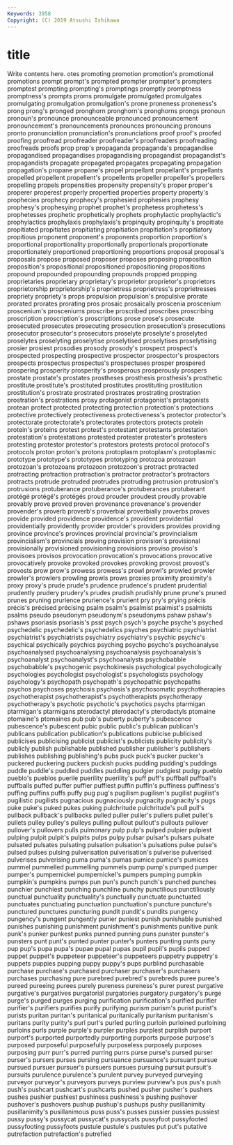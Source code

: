 ```yaml
---
Keywords: 3958
Copyright: (C) 2019 Atsushi Ishikawa
---
```


# title

Write contents here.
otes promoting promotion promotion's promotional promotions prompt prompt's prompted
prompter prompter's prompters promptest prompting prompting's promptings promptly promptness promptness's
prompts proms promulgate promulgated promulgates promulgating promulgation promulgation's prone proneness
proneness's prong prong's pronged pronghorn pronghorn's pronghorns prongs pronoun pronoun's
pronounce pronounceable pronounced pronouncement pronouncement's pronouncements pronounces pronouncing pronouns pronto
pronunciation pronunciation's pronunciations proof proof's proofed proofing proofread proofreader proofreader's
proofreaders proofreading proofreads proofs prop prop's propaganda propaganda's propagandise propagandised
propagandises propagandising propagandist propagandist's propagandists propagate propagated propagates propagating propagation
propagation's propane propane's propel propellant propellant's propellants propelled propellent propellent's
propellents propeller propeller's propellers propelling propels propensities propensity propensity's proper
proper's properer properest properly propertied properties property property's prophecies prophecy
prophecy's prophesied prophesies prophesy prophesy's prophesying prophet prophet's prophetess prophetess's
prophetesses prophetic prophetically prophets prophylactic prophylactic's prophylactics prophylaxis prophylaxis's propinquity
propinquity's propitiate propitiated propitiates propitiating propitiation propitiation's propitiatory propitious proponent
proponent's proponents proportion proportion's proportional proportionality proportionally proportionals proportionate proportionately
proportioned proportioning proportions proposal proposal's proposals propose proposed proposer proposes
proposing proposition proposition's propositional propositioned propositioning propositions propound propounded propounding
propounds propped propping proprietaries proprietary proprietary's proprietor proprietor's proprietors proprietorship
proprietorship's proprietress proprietress's proprietresses propriety propriety's props propulsion propulsion's propulsive
prorate prorated prorates prorating pros prosaic prosaically proscenia proscenium proscenium's
prosceniums proscribe proscribed proscribes proscribing proscription proscription's proscriptions prose prose's
prosecute prosecuted prosecutes prosecuting prosecution prosecution's prosecutions prosecutor prosecutor's prosecutors
proselyte proselyte's proselyted proselytes proselyting proselytise proselytised proselytises proselytising prosier
prosiest prosodies prosody prosody's prospect prospect's prospected prospecting prospective prospector
prospector's prospectors prospects prospectus prospectus's prospectuses prosper prospered prospering prosperity
prosperity's prosperous prosperously prospers prostate prostate's prostates prostheses prosthesis prosthesis's
prosthetic prostitute prostitute's prostituted prostitutes prostituting prostitution prostitution's prostrate prostrated
prostrates prostrating prostration prostration's prostrations prosy protagonist protagonist's protagonists protean
protect protected protecting protection protection's protections protective protectively protectiveness protectiveness's
protector protector's protectorate protectorate's protectorates protectors protects protein protein's proteins
protest protest's protestant protestants protestation protestation's protestations protested protester protester's
protesters protesting protestor protestor's protestors protests protocol protocol's protocols proton
proton's protons protoplasm protoplasm's protoplasmic prototype prototype's prototypes prototyping protozoa
protozoan protozoan's protozoans protozoon protozoon's protract protracted protracting protraction protraction's
protractor protractor's protractors protracts protrude protruded protrudes protruding protrusion protrusion's
protrusions protuberance protuberance's protuberances protuberant protégé protégé's protégés proud prouder
proudest proudly provable provably prove proved proven provenance provenance's provender
provender's proverb proverb's proverbial proverbially proverbs proves provide provided providence
providence's provident providential providentially providently provider provider's providers provides providing
province province's provinces provincial provincial's provincialism provincialism's provincials proving provision
provision's provisional provisionally provisioned provisioning provisions proviso proviso's provisoes provisos
provocation provocation's provocations provocative provocatively provoke provoked provokes provoking provost
provost's provosts prow prow's prowess prowess's prowl prowl's prowled prowler
prowler's prowlers prowling prowls prows proxies proximity proximity's proxy proxy's
prude prude's prudence prudence's prudent prudential prudently prudery prudery's prudes
prudish prudishly prune prune's pruned prunes pruning prurience prurience's prurient
pry pry's prying précis précis's précised précising psalm psalm's psalmist
psalmist's psalmists psalms pseudo pseudonym pseudonym's pseudonyms pshaw pshaw's pshaws
psoriasis psoriasis's psst psych psych's psyche psyche's psyched psychedelic psychedelic's
psychedelics psyches psychiatric psychiatrist psychiatrist's psychiatrists psychiatry psychiatry's psychic psychic's
psychical psychically psychics psyching psycho psycho's psychoanalyse psychoanalysed psychoanalysing psychoanalysis
psychoanalysis's psychoanalyst psychoanalyst's psychoanalysts psychobabble psychobabble's psychogenic psychokinesis psychological psychologically
psychologies psychologist psychologist's psychologists psychology psychology's psychopath psychopath's psychopathic psychopaths
psychos psychoses psychosis psychosis's psychosomatic psychotherapies psychotherapist psychotherapist's psychotherapists psychotherapy
psychotherapy's psychotic psychotic's psychotics psychs ptarmigan ptarmigan's ptarmigans pterodactyl pterodactyl's
pterodactyls ptomaine ptomaine's ptomaines pub pub's puberty puberty's pubescence pubescence's
pubescent pubic public public's publican publican's publicans publication publication's publications
publicise publicised publicises publicising publicist publicist's publicists publicity publicity's publicly
publish publishable published publisher publisher's publishers publishes publishing publishing's pubs
puck puck's pucker pucker's puckered puckering puckers puckish pucks pudding
pudding's puddings puddle puddle's puddled puddles puddling pudgier pudgiest pudgy
pueblo pueblo's pueblos puerile puerility puerility's puff puff's puffball puffball's
puffballs puffed puffer puffier puffiest puffin puffin's puffiness puffiness's puffing
puffins puffs puffy pug pug's pugilism pugilism's pugilist pugilist's pugilistic
pugilists pugnacious pugnaciously pugnacity pugnacity's pugs puke puke's puked pukes
puking pulchritude pulchritude's pull pull's pullback pullback's pullbacks pulled puller
puller's pullers pullet pullet's pullets pulley pulley's pulleys pulling pullout
pullout's pullouts pullover pullover's pullovers pulls pulmonary pulp pulp's pulped
pulpier pulpiest pulping pulpit pulpit's pulpits pulps pulpy pulsar pulsar's
pulsars pulsate pulsated pulsates pulsating pulsation pulsation's pulsations pulse pulse's
pulsed pulses pulsing pulverisation pulverisation's pulverise pulverised pulverises pulverising puma
puma's pumas pumice pumice's pumices pummel pummelled pummelling pummels pump
pump's pumped pumper pumper's pumpernickel pumpernickel's pumpers pumping pumpkin pumpkin's
pumpkins pumps pun pun's punch punch's punched punches punchier punchiest
punching punchline punchy punctilious punctiliously punctual punctuality punctuality's punctually punctuate
punctuated punctuates punctuating punctuation punctuation's puncture puncture's punctured punctures puncturing
pundit pundit's pundits pungency pungency's pungent pungently punier puniest punish
punishable punished punishes punishing punishment punishment's punishments punitive punk punk's
punker punkest punks punned punning puns punster punster's punsters punt
punt's punted punter punter's punters punting punts puny pup pup's
pupa pupa's pupae pupal pupas pupil pupil's pupils pupped puppet
puppet's puppeteer puppeteer's puppeteers puppetry puppetry's puppets puppies pupping puppy
puppy's pups purblind purchasable purchase purchase's purchased purchaser purchaser's purchasers
purchases purchasing pure purebred purebred's purebreds puree puree's pureed pureeing
purees purely pureness pureness's purer purest purgative purgative's purgatives purgatorial
purgatories purgatory purgatory's purge purge's purged purges purging purification purification's
purified purifier purifier's purifiers purifies purify purifying purism purism's purist
purist's purists puritan puritan's puritanical puritanically puritanism puritanism's puritans purity
purity's purl purl's purled purling purloin purloined purloining purloins purls
purple purple's purpler purples purplest purplish purport purport's purported purportedly
purporting purports purpose purpose's purposed purposeful purposefully purposeless purposely purposes
purposing purr purr's purred purring purrs purse purse's pursed purser
purser's pursers purses pursing pursuance pursuance's pursuant pursue pursued pursuer
pursuer's pursuers pursues pursuing pursuit pursuit's pursuits purulence purulence's purulent
purvey purveyed purveying purveyor purveyor's purveyors purveys purview purview's pus
pus's push push's pushcart pushcart's pushcarts pushed pusher pusher's pushers
pushes pushier pushiest pushiness pushiness's pushing pushover pushover's pushovers pushup
pushup's pushups pushy pusillanimity pusillanimity's pusillanimous puss puss's pusses pussier
pussies pussiest pussy pussy's pussycat pussycat's pussycats pussyfoot pussyfooted pussyfooting
pussyfoots pustule pustule's pustules put put's putative putrefaction putrefaction's putrefied
